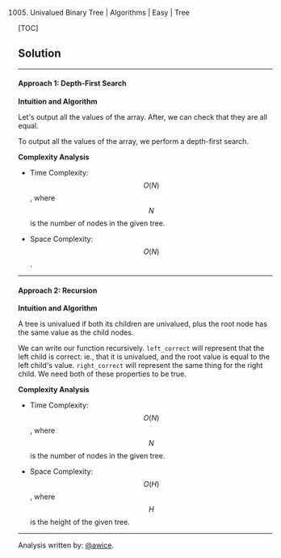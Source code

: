 1005. Univalued Binary Tree | Algorithms | Easy | Tree

[TOC]

## Solution
---
#### Approach 1: Depth-First Search

**Intuition and Algorithm**

Let's output all the values of the array.  After, we can check that they are all equal.

To output all the values of the array, we perform a depth-first search.



**Complexity Analysis**

* Time Complexity:  $$O(N)$$, where $$N$$ is the number of nodes in the given tree.

* Space Complexity:  $$O(N)$$.




---
#### Approach 2: Recursion

**Intuition and Algorithm**

A tree is univalued if both its children are univalued, plus the root node has the same value as the child nodes.

We can write our function recursively.  `left_correct` will represent that the left child is correct: ie., that it is univalued, and the root value is equal to the left child's value.  `right_correct` will represent the same thing for the right child.  We need both of these properties to be true.



**Complexity Analysis**

* Time Complexity:  $$O(N)$$, where $$N$$ is the number of nodes in the given tree.

* Space Complexity:  $$O(H)$$, where $$H$$ is the height of the given tree.




---
Analysis written by: [@awice](https://leetcode.com/awice).
